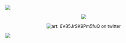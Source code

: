 ![](https://64.media.tumblr.com/b2d6a7d6e3a6d2120f56b6f53af9ada7/ed76da2521d3cea6-86/s2048x3072/fbafce7f356d7e69042f0f12a27444dad8acc8c5.pnj) <p align="center"> ![](https://komarev.com/ghpvc/?username=CANNIB4L&color=a569bf&label=👑) </p> <p align="center"> ![art: 6V85JrSK9Pm5fuQ on twitter](https://i.pinimg.com/736x/68/c7/31/68c7319dc01b2e314dc2314e162e5b3c.jpg) </p> ![](https://64.media.tumblr.com/b2d6a7d6e3a6d2120f56b6f53af9ada7/ed76da2521d3cea6-86/s2048x3072/fbafce7f356d7e69042f0f12a27444dad8acc8c5.pnj)

